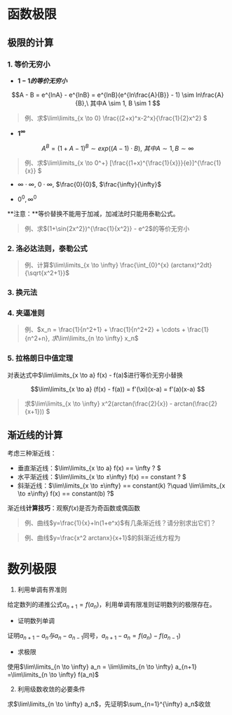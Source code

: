 <script>
  document.addEventListener('DOMContentLoaded', () => {
    pars = document.querySelectorAll('blockquote>p')
    for (let i = 0; i < pars.length; i++) {
      pars[i].innerHTML = pars[i].innerHTML.replaceAll(/<br\s*[\/]?>/gi, '\\\\')
    }
  })
</script>
<script type="text/x-mathjax-config">
  MathJax.Hub.Config({
    tex2jax: {
      inlineMath: [ ['$','$'], ["\\(","\\)"] ],
      processEscapes: true
    }
  });
</script>
<script type="text/javascript"
  src="https://cdn.mathjax.org/mathjax/latest/MathJax.js?config=TeX-AMS-MML_HTMLorMML">
</script>

# 函数极限

## 极限的计算

### 1. 等价无穷小

+ **$1 - 1 的等价无穷小$**

$$A - B = e^{lnA} - e^{lnB} = e^{lnB}(e^{ln\frac{A}{B}} - 1) \sim ln\frac{A}{B},\ 其中A \sim 1, B \sim 1 $$

> 例、求$\lim\limits_{x \to 0} \frac{(2+x)^x-2^x}{\frac{1}{2}x^2} $

+ **$1^{\infty}$**

$$A^{B} = (1 + A-1)^{B} \sim exp((A-1) \cdot B),\ 其中A \sim 1, B \sim \infty$$

> 例、求$\lim\limits_{x \to 0^+} [\frac{(1+x)^{\frac{1}{x}}}{e}]^{\frac{1}{x}} $

+ $\infty \cdot \infty$, $0 \cdot \infty$, $\frac{0}{0}$, $\frac{\infty}{\infty}$ 

+ $0^0, \infty^0$ 

**注意：**等价替换不能用于加减，加减法时只能用泰勒公式。

> 例、求$(1+\sin{2x^2})^{\frac{1}{x^2}} - e^2$的等价无穷小

### 2. 洛必达法则，泰勒公式

> 例、计算$\lim\limits_{x \to \infty} \frac{\int_{0}^{x} (arctanx)^2dt}{\sqrt{x^2+1}}$

### 3. 换元法

### 4. 夹逼准则

> 例、$x_n = \frac{1}{n^2+1} + \frac{1}{n^2+2} + \cdots + \frac{1}{n^2+n}, $求$\lim\limits_{n \to \infty} x_n$

### 5. 拉格朗日中值定理

对表达式中$\lim\limits_{x \to a} f(x) - f(a)$进行等价无穷小替换

$$\lim\limits_{x \to a} (f(x) - f(a)) = f'(\xi)(x-a) = f'(a)(x-a) $$

> 求$\lim\limits_{x \to \infty} x^2(arctan(\frac{2}{x}) - arctan(\frac{2}{x+1})) $

## 渐近线的计算

考虑三种渐近线：
+ 垂直渐近线：$\lim\limits_{x \to a} f(x) == \infty ? $
+ 水平渐近线：$\lim\limits_{x \to ±\infty} f(x) == constant ? $
+ 斜渐近线：$\lim\limits_{x \to ±\infty} == constant(k) ?\quad \lim\limits_{x \to ±\infty} f(x) == constant(b) ?$ 

渐近线**计算技巧**：观察$f(x)$是否为奇函数或偶函数

> 例、曲线$y=\frac{1}{x}+ln(1+e^x)$有几条渐近线？请分别求出它们？

> 例、曲线$y=\frac{x^2 arctanx}{x+1}$的斜渐近线方程为

# 数列极限

1. 利用单调有界准则

给定数列的递推公式$a_{n+1} = f(a_n)$，利用单调有限准则证明数列的极限存在。

+ 证明数列单调

证明$a_{n+1} - a_{n}与a_n - a_{n-1}$同号，$a_{n+1} - a_n = f(a_n) - f(a_{n-1})$ 

+ 求极限

使用$\lim\limits_{n \to \infty} a_n = \lim\limits_{n \to \infty} a_{n+1} =\lim\limits_{n \to \infty} f(a_n)$

2. 利用级数收敛的必要条件

求$\lim\limits_{n \to \infty} a_n$，先证明$\sum_{n=1}^{\infty} a_n$收敛 
